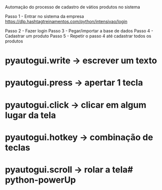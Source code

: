 
Automação do processo de cadastro de vátios produtos no sistema





Passo 1 - Entrar no sistema da empresa
        https://dlp.hashtagtreinamentos.com/python/intensivao/login

Passo 2 - Fazer login
Passo 3 - Pegar/importar a base de dados
Passo 4 - Cadastrar um produto
Passo 5 - Repetir o passo 4 até cadastrar todos os produtos


# pyautogui.write -> escrever um texto
# pyautogui.press -> apertar 1 tecla
# pyautogui.click -> clicar em algum lugar da tela
# pyautogui.hotkey -> combinação de teclas
# pyautogui.scroll -> rolar a tela#   p y t h o n - p o w e r U p  
 